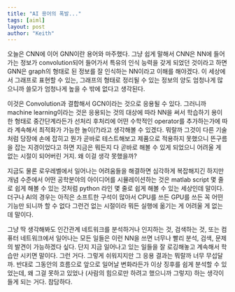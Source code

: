 ```yaml
---
title: "AI 용어의 폭발..."
tags: [aiml]
layout: post
author: "Keith"
---
```


오늘은 CNN에 이어 GNN이란 용어와 마주했다. 그냥 쉽게 말해서 CNN은 NN에 들어가는 정보가 convolution되어 들어가서 특유의 인식 능력을 갖게 되었던 것이라고 하면 GNN은 graph의 형태로 된 정보를 잘 인식하는 NN이라고 이해를 해야겠다. 이 세상에서 그래프로 표현할 수 있는, 그래프의 형태로 정리될 수 있는 정보의 양도 엄청나게 많으니까 쓸모가 엄청나게 높을 수 밖에 없다고 생각된다.

이것은 Convolution과 결합해서 GCN이라는 것으로 응용될 수 있다. 그러니까 machine learning이라는 것은 응용되는 것의 대상에 따라 NN을 써서 학습하기 용이한 형태로 중간단계라든가 선처리 후처리에 어떤 수학적인 operator를 추가하는가에 따라 계속해서 최적화가 가능한 놀이(?)라고 생각해볼 수 있겠다. 뭐랄까 그것이 다른 기술처럼 당장에 손에 잡히고 뭔가 곧바로 테스트해보고 제품으로 적용하지 못했으니 뜬구름을 잡는 지경이었다고 하면 지금은 뭐든지 다 곧바로 해볼 수 있게 되었으니 어려울 게 없는 시절이 되어버린 거지. 왜 이걸 생각 못했을까?

지금도 물론 로우레벨에서 일어나는 어려움들을 해결하면 심각하게 복잡해지긴 하지만 개념 수준에서 어떤 공학분야의 아이디어를 시뮬레이션하는 것은 matlab script 몇 줄로 쉽게 해볼 수 있는 것처럼 python 라인 몇 줄로 쉽게 해볼 수 있는 세상인데 말이다. 더구나 AI의 경우는 아직은 소프트한 구석이 많아서 CPU를 쓰든 GPU를 쓰든 꼭 어떤 기능만 되니까 할 수 없다 그런건 없는 시절이라 뭐든 실행에 옮기는 게 어려울 게 없는데 말이다. 

그냥 딱 생각해봐도 인간관계 네트워크를 분석하거나 인지하는 것, 검색하는 것, 또는 컴퓨터 네트워크에서 일어나는 모든 일들은 이런 NN을 쓰면 너무나 빨리 분석, 검색, 문제의 발견이 가능하겠다 싶다. 단지 지금 일어나고 있는 일들을 잘 로깅해놓고 계속해서 학습만 시키면 말이다. 그런 거다. 그렇게 쉬워지지만 그 응용 결과는 뭐랄까 너무 무섭달까. 반대로 그동안의 흐름으로 앞으로 일어날 변화라든가 이상 징후를 쉽게 분석할 수 있었는데, 왜 그걸 못하고 있었나 (사람의 힘으로만 하려고 했으니까 그렇지) 하는 생각이 들게 되는 거다. 참담하다. 